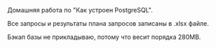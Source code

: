 Домашняя работа по "Как устроен PostgreSQL".

Все запросы и результаты плана запросов записаны в .xlsx файле.

Бэкап базы не прикладываю, потому что весит порядка 280MB.
               
          
